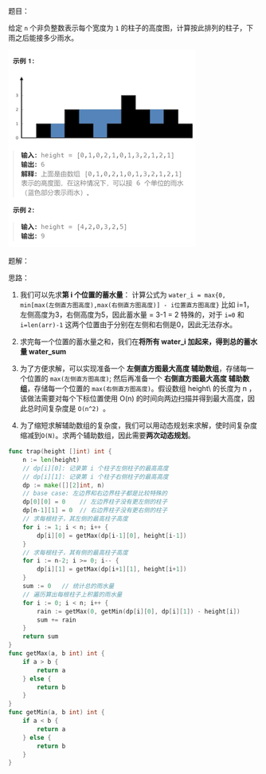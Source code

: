 题目：

给定 `n` 个非负整数表示每个宽度为 `1` 的柱子的高度图，计算按此排列的柱子，下雨之后能接多少雨水。

<img src="3.接雨水.assets/image-20231022193718441.png" alt="image-20231022193718441" style="zoom:50%;" />

题解：

思路：

1. 我们可以先求**第 i 个位置的蓄水量**：
   计算公式为 `water_i = max{0, min[max(左侧直方图高度),max(右侧直方图高度)] - i位置直方图高度}`
   比如 i=1，左侧高度为3，右侧高度为5，因此蓄水量 = 3-1 = 2
   特殊的，对于 `i=0` 和 `i=len(arr)-1`  这两个位置由于分别在左侧和右侧是0，因此无法存水。

2. 求完每一个位置的蓄水量之和，我们在**将所有 water_i 加起来，得到总的蓄水量 water_sum**
3. 为了方便求解，可以实现准备一个 **左侧直方图最大高度 辅助数组**，存储每一个位置的 `max(左侧直方图高度)`; 然后再准备一个 **右侧直方图最大高度 辅助数组**，存储每一个位置的 `max(右侧直方图高度)`。假设数组 height\ 的长度为 n ，该做法需要对每个下标位置使用 O(n) 的时间向两边扫描并得到最大高度，因此总时间复杂度是 `O(n^2) `。
4. 为了缩短求解辅助数组的复杂度，我们可以用动态规划来求解，使时间复杂度缩减到`O(N)`。求两个辅助数组，因此需要**两次动态规划**。

```go
func trap(height []int) int {
    n := len(height)
    // dp[i][0]: 记录第 i 个柱子左侧柱子的最高高度
    // dp[i][1]: 记录第 i 个柱子右侧柱子的最高高度
    dp := make([][2]int, n)
    // base case: 左边界和右边界柱子都是比较特殊的
    dp[0][0] = 0    // 左边界柱子没有更左侧的柱子
    dp[n-1][1] = 0  // 右边界柱子没有更右侧的柱子
    // 求每根柱子，其左侧的最高柱子高度
    for i := 1; i < n; i++ {
        dp[i][0] = getMax(dp[i-1][0], height[i-1])
    }
    // 求每根柱子，其有侧的最高柱子高度
    for i := n-2; i >= 0; i-- {
        dp[i][1] = getMax(dp[i+1][1], height[i+1])
    }
    sum := 0   // 统计总的雨水量
    // 遍历算出每根柱子上积蓄的雨水量
    for i := 0; i < n; i++ {
        rain := getMax(0, getMin(dp[i][0], dp[i][1]) - height[i])  
        sum += rain
    }
    return sum
}
func getMax(a, b int) int {
    if a > b {
        return a
    } else {
        return b
    }
}
func getMin(a, b int) int {
    if a < b {
        return a
    } else {
        return b
    }
}
```

